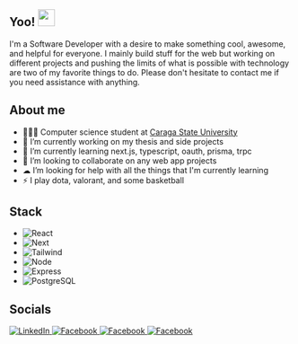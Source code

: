 ## Yoo! <img src="https://user-images.githubusercontent.com/42378118/110234147-e3259600-7f4e-11eb-95be-0c4047144dea.gif" width="30">

I'm a Software Developer with a desire to make something cool, awesome, and helpful for everyone. I mainly build stuff for the web but working on different projects and pushing the limits of what is possible with technology are two of my favorite things to do. Please don't hesitate to contact me if you need assistance with anything.

## About me

- 🧑🏻‍🎓 Computer science student at [Caraga State University](https://www.carsu.edu.ph)
- 🔭 I’m currently working on my thesis and side projects
- 🌱 I’m currently learning next.js, typescript, oauth, prisma, trpc
- 🤝 I’m looking to collaborate on any web app projects
- ☁ I’m looking for help with all the things that I'm currently learning
- ⚡ I play dota, valorant, and some basketball

## Stack

- <img alt="React" src="https://img.shields.io/badge/React.js-61DAFB?logo=react&logoColor=black&style=flat" />
- <img alt="Next" src="https://img.shields.io/badge/Next.js-000000?logo=next.js&logoColor=white&style=flat" />
- <img alt="Tailwind" src="https://img.shields.io/badge/Tailwind-06B6D4?logo=tailwindcss&logoColor=white&style=flat" />
- <img alt="Node" src="https://img.shields.io/badge/Node.js-339933?logo=node.js&logoColor=white&style=flat" />
- <img alt="Express" src="https://img.shields.io/badge/Express-000000?logo=express&logoColor=white&style=flat" />
- <img alt="PostgreSQL" src="https://img.shields.io/badge/PostgresSQL-4169E1?logo=postgresql&logoColor=white&style=flat" />

## Socials

<a target="_blank" href="https://www.linkedin.com/in/kentezrabetita">
  <img alt="LinkedIn" src="https://img.shields.io/badge/Linkedin-%230077B5.svg?&style=flat&logo=linkedin&logoColor=white" />
</a>
<a target="_blank" href="https://www.facebook.com/KentDaGrit/">
  <img alt="Facebook" src="https://img.shields.io/badge/Facebook-1877F2?style=flat&logo=facebook&logoColor=white" />
</a>
<a target="_blank" href="https://www.instagram.com/kentezrathegreat/">
  <img alt="Facebook" src="https://img.shields.io/badge/Instagram-E4405F?style=flat&logo=instagram&logoColor=white">
</a>
<a target="_blank" href="https://dev.to/kentezrabetita">
  <img alt="Facebook" src="https://img.shields.io/badge/Dev.to-0A0A0A?style=fflat&logo=dev.to&logoColor=white" />
</a>
